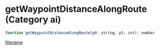 # getWaypointDistanceAlongRoute (Category ai)

```js
function getWaypointDistanceAlongRoute(p0: string, p1: int): number
```

[filename](getWaypointDistanceAlongRoute_m.md ':include')